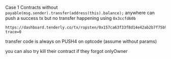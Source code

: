 Case 1 
	Contracts without `payable(msg.sender).transfer(address(this).balance);` anywhere can push a success tx but no transfer happening using `0x3ccfd60b` 

	https://dashboard.tenderly.co/tx/ropsten/0x157ca63f33f8d14e42ab2b7f75b934fb8f80ec96cc0f3a3dfd350fcd38500071/debugger?trace=0


transfer code is always on PUSH4 on optcode (assume without params)


you can also try kill their contract if they forgot onlyOwner